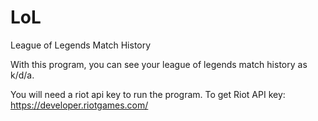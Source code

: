 # LoL
League of Legends Match History


With this program, you can see your league of legends match history as k/d/a.

You will need a riot api key to run the program. To get Riot API key: https://developer.riotgames.com/
